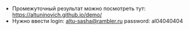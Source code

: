 * Промежуточный результат можно посмотреть тут: https://altuninovich.github.io/demo/
* Нужно ввести login: altu-sasha@rambler.ru  password: al04040404